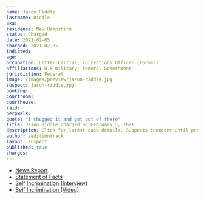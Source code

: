```yaml
---
name: Jason Riddle
lastName: Riddle
aka:
residence: New Hampshire
status: Charged
date: 2021-02-05
charged: 2021-02-05
indicted:
age:
occupation: Letter Carrier, Corrections Officer (Former)
affiliations: U.S military, Federal Government
jurisdiction: Federal
image: /images/preview/jason-riddle.jpg
suspect: jason-riddle.jpg
booking:
courtroom:
courthouse:
raid:
perpwalk:
quote: "I chugged it and got out of there"
title: Jason Riddle charged on February 5, 2021
description: Click for latest case details. Suspects innocent until proven guilty.
author: seditiontrack
layout: suspect
published: true
charges:
---
```

- [News Report](https://www.thedailybeast.com/wine-drinking-rioter-jason-riddle-sold-stolen-senate-doc-for-dollar40-feds)
- [Statement of Facts](https://extremism.gwu.edu/sites/g/files/zaxdzs2191/f/Jason%20Riddle%20Statement%20of%20Facts.pdf)
- [Self Incrimination (Interview)](http://postalnews.com/blog/2021/01/09/nh-letter-carrier-who-chugged-wine-amid-deadly-capitol-riot-says-he-has-no-regrets/)
- [Self Incrimination (Video)](https://www.nbcboston.com/news/local/nh-man-who-chugged-glass-of-wine-amid-capitol-riot-says-he-has-no-regrets/2276413/)